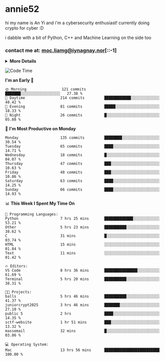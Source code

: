 # annie52 

hi my name is An Yi and i'm a cybersecurity enthusiast!
currently doing crypto for cyber :D

i dabble with a bit of Python, C++ and Machine Learning on the side too

<!--
![trophy](https://github-profile-trophy.vercel.app/?username=yanganyi&theme=discord&no-frame=true&no-bg=false&margin-w=4&row=1)
-->

### contact me at: moc.liamg@iynagnay.nor[::-1] 

<details>
<summary>
  <strong>More Details</strong>
</summary>
<br/>

**main langs**

![Python](https://img.shields.io/badge/-Python-black?style=for-the-badge&logo=python)
![C++](https://img.shields.io/badge/-C%2B%2B-black?style=for-the-badge&logo=c%2B%2B)
![Swift](https://img.shields.io/badge/-Swift-black?style=for-the-badge&logo=swift)

**dev envs**

![VSCode](https://img.shields.io/badge/-VS_Code-black?style=for-the-badge&logo=visualstudiocode)
![Figma](https://img.shields.io/badge/-Figma-black?style=for-the-badge&logo=figma)
![XCode](https://img.shields.io/badge/-XCode-black?style=for-the-badge&logo=xcode)
![Github](https://img.shields.io/badge/-Github-black?style=for-the-badge&logo=github)

**browsers**

![Arc Browser](https://img.shields.io/badge/-Arc-black?style=for-the-badge&logo=arc)
![Opera GX](https://img.shields.io/badge/-Opera_GX-black?style=for-the-badge&logo=operagx)
![Firefox](https://img.shields.io/badge/-Firefox-black?style=for-the-badge&logo=firefox)

**devices**

![macOS](https://img.shields.io/badge/-macOS-black?style=for-the-badge&logo=macos)
![Kali Linux](https://img.shields.io/badge/-Kali-black?style=for-the-badge&logo=kalilinux)
![Windows](https://img.shields.io/badge/-Windows-black?style=for-the-badge&logo=windows11)
![Android](https://img.shields.io/badge/-Android-black?style=for-the-badge&logo=android)

</details>

<!--START_SECTION:waka-->
![Code Time](http://img.shields.io/badge/Code%20Time-225%20hrs%2036%20mins-blue)

**I'm an Early 🐤** 

```text
🌞 Morning                121 commits         ███████░░░░░░░░░░░░░░░░░░   27.38 % 
🌆 Daytime                214 commits         ████████████░░░░░░░░░░░░░   48.42 % 
🌃 Evening                81 commits          █████░░░░░░░░░░░░░░░░░░░░   18.33 % 
🌙 Night                  26 commits          █░░░░░░░░░░░░░░░░░░░░░░░░   05.88 % 
```
📅 **I'm Most Productive on Monday** 

```text
Monday                   135 commits         ████████░░░░░░░░░░░░░░░░░   30.54 % 
Tuesday                  65 commits          ████░░░░░░░░░░░░░░░░░░░░░   14.71 % 
Wednesday                18 commits          █░░░░░░░░░░░░░░░░░░░░░░░░   04.07 % 
Thursday                 47 commits          ███░░░░░░░░░░░░░░░░░░░░░░   10.63 % 
Friday                   48 commits          ███░░░░░░░░░░░░░░░░░░░░░░   10.86 % 
Saturday                 63 commits          ████░░░░░░░░░░░░░░░░░░░░░   14.25 % 
Sunday                   66 commits          ████░░░░░░░░░░░░░░░░░░░░░   14.93 % 
```


📊 **This Week I Spent My Time On** 

```text
💬 Programming Languages: 
Python                   7 hrs 25 mins       █████████████░░░░░░░░░░░░   53.21 % 
Other                    5 hrs 23 mins       ██████████░░░░░░░░░░░░░░░   38.62 % 
C                        31 mins             █░░░░░░░░░░░░░░░░░░░░░░░░   03.74 % 
HTML                     15 mins             ░░░░░░░░░░░░░░░░░░░░░░░░░   01.84 % 
Text                     11 mins             ░░░░░░░░░░░░░░░░░░░░░░░░░   01.42 % 

🔥 Editors: 
VS Code                  8 hrs 36 mins       ███████████████░░░░░░░░░░   61.69 % 
Terminal                 5 hrs 20 mins       ██████████░░░░░░░░░░░░░░░   38.31 % 

🐱‍💻 Projects: 
balls                    5 hrs 46 mins       ██████████░░░░░░░░░░░░░░░   41.37 % 
juniorcrypt2025          3 hrs 46 mins       ███████░░░░░░░░░░░░░░░░░░   27.10 % 
public 5                 2 hrs               ████░░░░░░░░░░░░░░░░░░░░░   14.35 % 
sctf-website             1 hr 51 mins        ███░░░░░░░░░░░░░░░░░░░░░░   13.32 % 
massemail                32 mins             █░░░░░░░░░░░░░░░░░░░░░░░░   03.86 % 

💻 Operating System: 
Mac                      13 hrs 56 mins      █████████████████████████   100.00 % 
```


<!--END_SECTION:waka-->

<!--
## a little background

- I am currently studying at [Hwa Chong Junior College](https://www.hci.edu.sg/), subject combi P CP M E
- Currently doing CTFs and [Leetcode](https://leetcode.com/) daily challenges
- Fluent in English and Chinese, learning Russian and Indonesian

<a href="">
  <img align="centre" src="https://github-readme-stats.vercel.app/api?username=yanganyi&count_private=true&include_all_commits=true&show_icons=true&title_color=007bff&text_color=e7e7e7&icon_color=007bff&bg_color=171c28" />
<a />
-->



<!--
![Top Langs](https://github-readme-stats.vercel.app/api/top-langs/?username=yanganyi&layout=compact&title_color=007bff&text_color=e7e7e7&icon_color=007bff&bg_color=171c28)
-->

<!--
**yanganyi/yanganyi** is a ✨ _special_ ✨ repository because its `README.md` (this file) appears on your GitHub profile.

Here are some ideas to get you started:

- 🔭 I’m currently working on ...
- 🌱 I’m currently learning ...
- 👯 I’m looking to collaborate on ...
- 🤔 I’m looking for help with ...
- 💬 Ask me about ...
- 📫 How to reach me: ...
- 😄 Pronouns: ...
- ⚡ Fun fact: ...
-->
